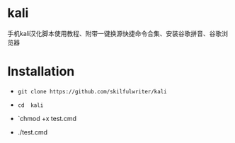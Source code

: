 # kali
手机kali汉化脚本使用教程、附带一键换源快捷命令合集、安装谷歌拼音、谷歌浏览器
# Installation



* `git clone https://github.com/skilfulwriter/kali`

* `cd  kali`
* `chmod +x test.cmd

*  ./test.cmd

